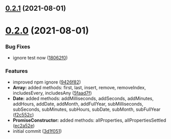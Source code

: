 ## [0.2.1](https://github.com/GiovanniCardamone/polyfull/compare/v0.2.0...v0.2.1) (2021-08-01)



# [0.2.0](https://github.com/GiovanniCardamone/polyfull/compare/3d1f051ce8af0a6fabe8408d1a779b3964e62c85...v0.2.0) (2021-08-01)


### Bug Fixes

* ignore test now ([18062f0](https://github.com/GiovanniCardamone/polyfull/commit/18062f01a60b6b128d34b6981fd7afec3bd9340f))


### Features

* improved npm ignore ([9426f82](https://github.com/GiovanniCardamone/polyfull/commit/9426f82073842a75ce853e993ed1c8a4a779c526))
* **Array:** added methods: first, last, insert, remove, removeIndex, includesEvery, includesAny ([5faad7f](https://github.com/GiovanniCardamone/polyfull/commit/5faad7f75e42cc96400e8ed8b0840762cf867a5b))
* **Date:** added methods: addMilliseconds, addSeconds, addMinutes, addHours, addDate, addMonth, addFullYear, subMilliseconds, subSeconds, subMinutes, subHours, subDate, subMonth, subFullYear ([f2c552c](https://github.com/GiovanniCardamone/polyfull/commit/f2c552cfe7b09657b256748fd49fe5f658c7fc8d))
* **PromiseConstructor:** added methods: allProperties, allPropertiesSettled ([ec2a52e](https://github.com/GiovanniCardamone/polyfull/commit/ec2a52e51aa01a22894786458f6b9a45562a0376))
* initial commit ([3d1f051](https://github.com/GiovanniCardamone/polyfull/commit/3d1f051ce8af0a6fabe8408d1a779b3964e62c85))



